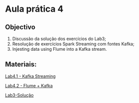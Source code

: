 # Aula prática 4

## Objectivo

1. Discussão da solução dos exercícios do Lab3;
2. Resolução de exercícios Spark Streaming com fontes Kafka;
3. Injesting data using Flume into a Kafka stream.

## Materiais:

[Lab4.1 - Kafka Streaming](https://github.com/smduarte/ps2022/blob/main/lab4/ps2022_lab4_1.ipynb)

[Lab4.2 - Flume + Kafka](https://github.com/smduarte/ps2022/blob/main/lab4/ps2022_lab4_2.ipynb)

[Lab3-Solução](https://github.com/smduarte/ps2022/blob/main/lab4/ps2022_lab3_sol.ipynb)
